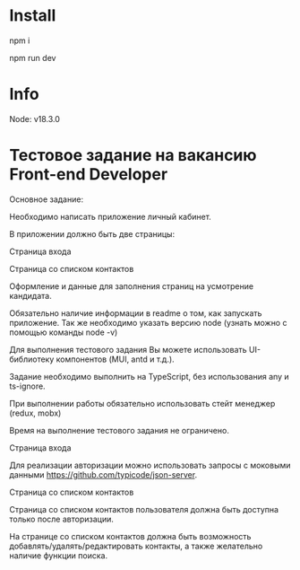 # Install

npm i

npm run dev


# Info

Node: v18.3.0


# Тестовое задание на вакансию Front-end Developer

Основное задание:

Необходимо написать приложение личный кабинет.

В приложении должно быть две страницы:

Страница входа

Страница со списком контактов

Оформление и данные для заполнения страниц на усмотрение кандидата.

Обязательно наличие информации в readme о том, как запускать приложение. Так же необходимо указать версию node (узнать можно с помощью команды node -v)

Для выполнения тестового задания Вы можете использовать UI-библиотеку компонентов (MUI, antd и т.д.).

Задание необходимо выполнить на TypeScript, без использования any и ts-ignore.

При выполнении работы обязательно использовать стейт менеджер (redux, mobx)

Время на выполнение тестового задания не ограничено.

Страница входа

Для реализации авторизации можно использовать запросы с моковыми данными https://github.com/typicode/json-server.

Страница со списком контактов

Страница со списком контактов пользователя должна быть доступна только после авторизации.

На странице со списком контактов должна быть возможность добавлять/удалять/редактировать контакты, а также желательно наличие функции поиска.


